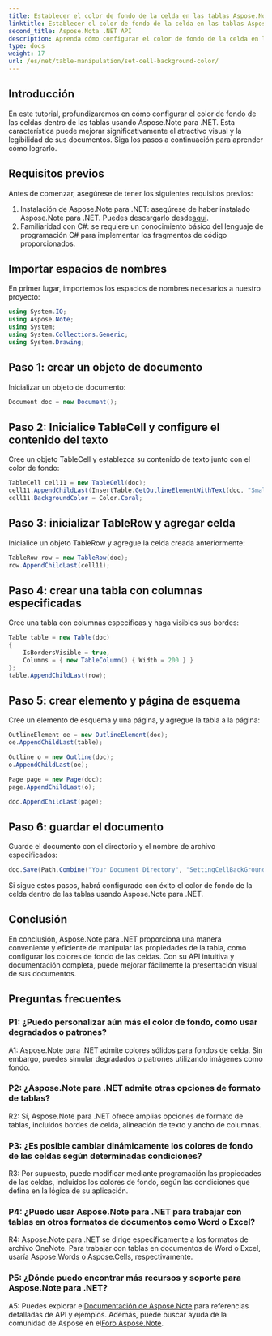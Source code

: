 ```yaml
---
title: Establecer el color de fondo de la celda en las tablas Aspose.Note
linktitle: Establecer el color de fondo de la celda en las tablas Aspose.Note
second_title: Aspose.Nota .NET API
description: Aprenda cómo configurar el color de fondo de la celda en las tablas de Aspose.Note usando la guía paso a paso. Mejore las imágenes de los documentos sin esfuerzo.
type: docs
weight: 17
url: /es/net/table-manipulation/set-cell-background-color/
---
```

## Introducción

En este tutorial, profundizaremos en cómo configurar el color de fondo de las celdas dentro de las tablas usando Aspose.Note para .NET. Esta característica puede mejorar significativamente el atractivo visual y la legibilidad de sus documentos. Siga los pasos a continuación para aprender cómo lograrlo.

## Requisitos previos

Antes de comenzar, asegúrese de tener los siguientes requisitos previos:

1.  Instalación de Aspose.Note para .NET: asegúrese de haber instalado Aspose.Note para .NET. Puedes descargarlo desde[aquí](https://releases.aspose.com/note/net/).
2. Familiaridad con C#: se requiere un conocimiento básico del lenguaje de programación C# para implementar los fragmentos de código proporcionados.

## Importar espacios de nombres

En primer lugar, importemos los espacios de nombres necesarios a nuestro proyecto:

```csharp
using System.IO;
using Aspose.Note;
using System;
using System.Collections.Generic;
using System.Drawing;
```

## Paso 1: crear un objeto de documento

Inicializar un objeto de documento:

```csharp
Document doc = new Document();
```

## Paso 2: Inicialice TableCell y configure el contenido del texto

Cree un objeto TableCell y establezca su contenido de texto junto con el color de fondo:

```csharp
TableCell cell11 = new TableCell(doc);
cell11.AppendChildLast(InsertTable.GetOutlineElementWithText(doc, "Small text"));
cell11.BackgroundColor = Color.Coral;
```

## Paso 3: inicializar TableRow y agregar celda

Inicialice un objeto TableRow y agregue la celda creada anteriormente:

```csharp
TableRow row = new TableRow(doc);
row.AppendChildLast(cell11);
```

## Paso 4: crear una tabla con columnas especificadas

Cree una tabla con columnas específicas y haga visibles sus bordes:

```csharp
Table table = new Table(doc)
{
    IsBordersVisible = true,
    Columns = { new TableColumn() { Width = 200 } }
};
table.AppendChildLast(row);
```

## Paso 5: crear elemento y página de esquema

Cree un elemento de esquema y una página, y agregue la tabla a la página:

```csharp
OutlineElement oe = new OutlineElement(doc);
oe.AppendChildLast(table);

Outline o = new Outline(doc);
o.AppendChildLast(oe);

Page page = new Page(doc);
page.AppendChildLast(o);

doc.AppendChildLast(page);
```

## Paso 6: guardar el documento

Guarde el documento con el directorio y el nombre de archivo especificados:

```csharp
doc.Save(Path.Combine("Your Document Directory", "SettingCellBackGroundColor.pdf"));
```

Si sigue estos pasos, habrá configurado con éxito el color de fondo de la celda dentro de las tablas usando Aspose.Note para .NET.

## Conclusión

En conclusión, Aspose.Note para .NET proporciona una manera conveniente y eficiente de manipular las propiedades de la tabla, como configurar los colores de fondo de las celdas. Con su API intuitiva y documentación completa, puede mejorar fácilmente la presentación visual de sus documentos.

## Preguntas frecuentes

### P1: ¿Puedo personalizar aún más el color de fondo, como usar degradados o patrones?

A1: Aspose.Note para .NET admite colores sólidos para fondos de celda. Sin embargo, puedes simular degradados o patrones utilizando imágenes como fondo.

### P2: ¿Aspose.Note para .NET admite otras opciones de formato de tablas?

R2: Sí, Aspose.Note para .NET ofrece amplias opciones de formato de tablas, incluidos bordes de celda, alineación de texto y ancho de columnas.

### P3: ¿Es posible cambiar dinámicamente los colores de fondo de las celdas según determinadas condiciones?

R3: Por supuesto, puede modificar mediante programación las propiedades de las celdas, incluidos los colores de fondo, según las condiciones que defina en la lógica de su aplicación.

### P4: ¿Puedo usar Aspose.Note para .NET para trabajar con tablas en otros formatos de documentos como Word o Excel?

R4: Aspose.Note para .NET se dirige específicamente a los formatos de archivo OneNote. Para trabajar con tablas en documentos de Word o Excel, usaría Aspose.Words o Aspose.Cells, respectivamente.

### P5: ¿Dónde puedo encontrar más recursos y soporte para Aspose.Note para .NET?

 A5: Puedes explorar el[Documentación de Aspose.Note](https://reference.aspose.com/note/net/) para referencias detalladas de API y ejemplos. Además, puede buscar ayuda de la comunidad de Aspose en el[Foro Aspose.Note](https://forum.aspose.com/c/note/28).